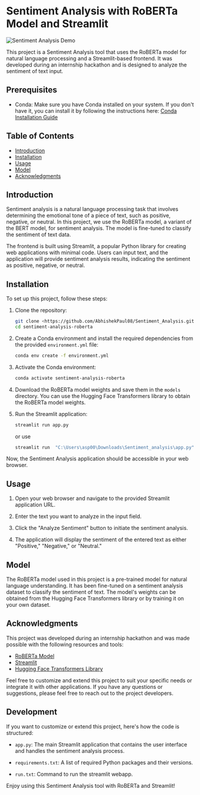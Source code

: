 # Sentiment Analysis with RoBERTa Model and Streamlit

![Sentiment Analysis Demo](sentiment-analysis-demo.png)

This project is a Sentiment Analysis tool that uses the RoBERTa model for natural language processing and a Streamlit-based frontend. It was developed during an internship hackathon and is designed to analyze the sentiment of text input.

## Prerequisites

- Conda: Make sure you have Conda installed on your system. If you don't have it, you can install it by following the instructions here: [Conda Installation Guide](https://docs.conda.io/projects/conda/en/latest/user-guide/install/index.html)

## Table of Contents
- [Introduction](#introduction)
- [Installation](#installation)
- [Usage](#usage)
- [Model](#model)
- [Acknowledgments](#acknowledgments)

## Introduction
Sentiment analysis is a natural language processing task that involves determining the emotional tone of a piece of text, such as positive, negative, or neutral. In this project, we use the RoBERTa model, a variant of the BERT model, for sentiment analysis. The model is fine-tuned to classify the sentiment of text data.

The frontend is built using Streamlit, a popular Python library for creating web applications with minimal code. Users can input text, and the application will provide sentiment analysis results, indicating the sentiment as positive, negative, or neutral.

## Installation
To set up this project, follow these steps:

1. Clone the repository:
   ```bash
   git clone <https://github.com/AbhishekPaul08/Sentiment_Analysis.git>
   cd sentiment-analysis-roberta
   ```

2. Create a Conda environment and install the required dependencies from the provided `environment.yml` file:
   ```bash
   conda env create -f environment.yml
   ```

3. Activate the Conda environment:
   ```bash
   conda activate sentiment-analysis-roberta
   ```

4. Download the RoBERTa model weights and save them in the `models` directory. You can use the Hugging Face Transformers library to obtain the RoBERTa model weights.

5. Run the Streamlit application:
   ```bash
   streamlit run app.py
   ```
   or use 
   ```bash
   streamlit run  "C:\Users\asp00\Downloads\Sentiment_analysis\app.py"
   ```

Now, the Sentiment Analysis application should be accessible in your web browser.

## Usage
1. Open your web browser and navigate to the provided Streamlit application URL.

2. Enter the text you want to analyze in the input field.

3. Click the "Analyze Sentiment" button to initiate the sentiment analysis.

4. The application will display the sentiment of the entered text as either "Positive," "Negative," or "Neutral."

## Model
The RoBERTa model used in this project is a pre-trained model for natural language understanding. It has been fine-tuned on a sentiment analysis dataset to classify the sentiment of text. The model's weights can be obtained from the Hugging Face Transformers library or by training it on your own dataset.

## Acknowledgments
This project was developed during an internship hackathon and was made possible with the following resources and tools:

- [RoBERTa Model](https://huggingface.co/transformers/model_doc/roberta.html)
- [Streamlit](https://www.streamlit.io/)
- [Hugging Face Transformers Library](https://huggingface.co/transformers/)

Feel free to customize and extend this project to suit your specific needs or integrate it with other applications. If you have any questions or suggestions, please feel free to reach out to the project developers.

## Development

If you want to customize or extend this project, here's how the code is structured:

- `app.py`: The main Streamlit application that contains the user interface and handles the sentiment analysis process.

- `requirements.txt`: A list of required Python packages and their versions.

- `run.txt`: Command to run the streamlit webapp.

Enjoy using this Sentiment Analysis tool with RoBERTa and Streamlit!

